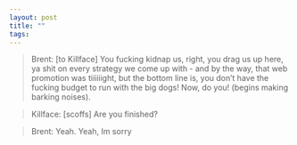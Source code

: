 ```yaml
---
layout: post
title: ""
tags:
---
```

> Brent:
>   [to Killface] You fucking kidnap us, right, you drag us up here, ya shit on every strategy we come up with - and by the way, that web promotion was tiiiiiight, but the bottom line is, you don’t have the fucking budget to run with the big dogs! Now, do you! (begins making barking noises).

> Killface:
>   [scoffs] Are you finished?

> Brent:
>  Yeah. Yeah, Im sorry

